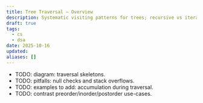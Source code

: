 ```yaml
---
title: Tree Traversal — Overview
description: Systematic visiting patterns for trees; recursive vs iterative forms.
draft: true
tags:
  - cs
  - dsa
date: 2025-10-16
updated:
aliases: []
---
```

- TODO: diagram: traversal skeletons.
- TODO: pitfalls: null checks and stack overflows.
- TODO: examples to add: accumulation during traversal.
- TODO: contrast preorder/inorder/postorder use-cases.
